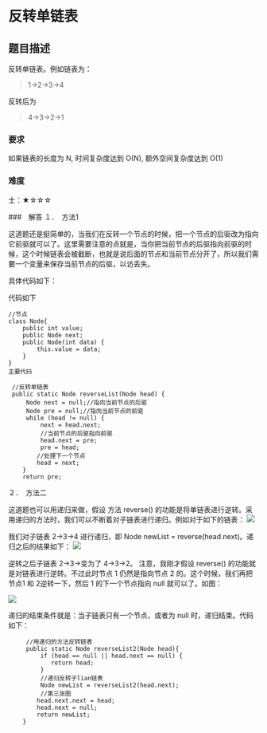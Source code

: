 # 反转单链表

## 题目描述

反转单链表。例如链表为：

>1->2->3->4

反转后为

>4->3->2->1

### 要求
如果链表的长度为 N, 时间复杂度达到 O(N), 额外空间复杂度达到 O(1)

### 难度
士：★☆☆☆

###　解答
１．　方法1

这道题还是挺简单的，当我们在反转一个节点的时候，把一个节点的后驱改为指向它前驱就可以了。这里需要注意的点就是，当你把当前节点的后驱指向前驱的时候，这个时候链表会被截断，也就是说后面的节点和当前节点分开了，所以我们需要一个变量来保存当前节点的后驱，以访丢失。

具体代码如下：

代码如下

	//节点
	class Node{
	    public int value;
	    public Node next;
	    public Node(int data) {
	        this.value = data;
	    }
	}
	主要代码
	
	 //反转单链表
	 public static Node reverseList(Node head) {
	     Node next = null;//指向当前节点的后驱
	     Node pre = null;//指向当前节点的前驱
	     while (head != null) {
	         next = head.next;
	         //当前节点的后驱指向前驱
	         head.next = pre;
	         pre = head;
	        //处理下一个节点
	        head = next;
	    }
	    return pre;
２．　方法二

这道题也可以用递归来做，假设 方法 reverse() 的功能是将单链表进行逆转。采用递归的方法时，我们可以不断着对子链表进行递归。例如对于如下的链表：
![](https://mmbiz.qpic.cn/mmbiz_png/gsQM61GSzINvzDZOlBSePILsQhYHLjPRic0ZTGHlewk4M5XG6wkZ9ataSR1mDlBfMZSa4jotCgsr9wLc4KQM9lQ/640?tp=webp&wxfrom=5&wx_lazy=1&wx_co=1)

我们对子链表 2->3->4 进行递归，即
Node newList = reverse(head.next)。递归之后的结果如下：
![](https://mmbiz.qpic.cn/mmbiz_png/gsQM61GSzINvzDZOlBSePILsQhYHLjPRbQicANVmABzSHx5NqRCqnFZQqy7EKXaOicj1APtjPvpL4Kf37pPM9Ozg/640?tp=webp&wxfrom=5&wx_lazy=1&wx_co=1)

逆转之后子链表 2->3->变为了 4->3->2。
注意，我刚才假设 reverse() 的功能就是对链表进行逆转。不过此时节点 1 仍然是指向节点 2 的。这个时候，我们再把节点1 和 2逆转一下，然后 1 的下一个节点指向 null 就可以了。如图：

![](https://mmbiz.qpic.cn/mmbiz_png/gsQM61GSzINvzDZOlBSePILsQhYHLjPR5TichkYbvGEKjTUTXdKCdg6icfKicA2CtvDYsQpMRp3D4MSUDQKGrl0Dg/640?tp=webp&wxfrom=5&wx_lazy=1&wx_co=1)

递归的结束条件就是：当子链表只有一个节点，或者为 null 时，递归结束。代码如下：

	     //用递归的方法反转链表
	     public static Node reverseList2(Node head){
	         if (head == null || head.next == null) {
	            return head;
	         }
	         //递归反转子lian链表
	         Node newList = reverseList2(head.next);
	         //第三张图
	        head.next.next = head;
	        head.next = null;
	        return newList;
	    }